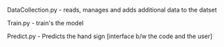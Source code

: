 DataCollection.py - reads, manages and adds additional data to the datset


Train.py -  train's the model 



Predict.py - Predicts the hand sign [interface b/w the code and the user] 
